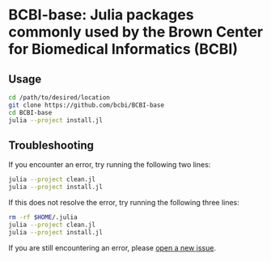 # BCBI-base: Julia packages commonly used by the Brown Center for Biomedical Informatics (BCBI)

## Usage

```bash
cd /path/to/desired/location
git clone https://github.com/bcbi/BCBI-base
cd BCBI-base
julia --project install.jl
```

## Troubleshooting

If you encounter an error, try running the following two lines:
```bash
julia --project clean.jl
julia --project install.jl
```

If this does not resolve the error, try running the following three lines:
```bash
rm -rf $HOME/.julia
julia --project clean.jl
julia --project install.jl
```

If you are still encountering an error, please [open a new issue](https://github.com/bcbi/BCBI-base/issues/new).
